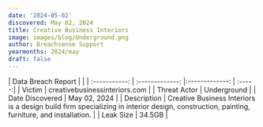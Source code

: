 ```yaml
---
date: '2024-05-02'
discovered: May 02, 2024
title: Creative Business Interiors
image: images/blog/Underground.png
author: Breachsense Support
yearmonths: 2024/may
draft: false
---
```


| Data Breach Report           |              | 
| :-----------: | :-------------:     |:-------------:    | :-----:|
| Victim      | creativebusinessinteriors.com      | 
| Threat Actor      | Underground      | 
| Date Discovered      | May 02, 2024      | 
| Description      | Creative Business Interiors is a design build firm specializing in interior design, construction, painting, furniture, and installation.      | 
| Leak Size      | 34.5GB      | 

